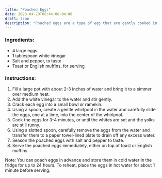 ```yaml
---
title: "Poached Eggs"
date: 2023-04-20T00:44:00-04:00
draft: true
description: "Poached eggs are a type of egg that are gently cooked in simmering water, creating a delicate and tender texture. The egg whites are set, while the yolk remains runny, making for a delicious and creamy combination. Poached eggs are often served for breakfast or brunch, either on their own or on top of toast, English muffins, or other breakfast dishes. They can also be a healthy and protein-packed addition to salads, sandwiches, and other meals."
---
```


### Ingredients:

- 4 large eggs
- 1 tablespoon white vinegar
- Salt and pepper, to taste
- Toast or English muffins, for serving

### Instructions:

1. Fill a large pot with about 2-3 inches of water and bring it to a simmer over medium heat.
1. Add the white vinegar to the water and stir gently.
1. Crack each egg into a small bowl or ramekin.
1. Using a spoon, create a gentle whirlpool in the water and carefully slide the eggs, one at a time, into the center of the whirlpool.
1. Cook the eggs for 3-4 minutes, or until the whites are set and the yolks are still runny.
1. Using a slotted spoon, carefully remove the eggs from the water and transfer them to a paper towel-lined plate to drain off any excess water.
1. Season the poached eggs with salt and pepper to taste.
1. Serve the poached eggs immediately, either on top of toast or English muffins. 

Note: You can poach eggs in advance and store them in cold water in the fridge for up to 24 hours. To reheat, place the eggs in hot water for about 1 minute before serving.